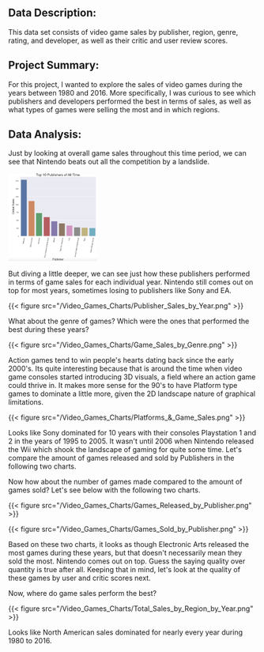 ## Data Description:
This data set consists of video game sales by publisher, region, genre, rating, and developer, as well as their critic and user review scores.


## Project Summary:
For this project, I wanted to explore the sales of video games during the years between 1980 and 2016. More specifically, I was curious to see which publishers and developers performed the best in terms of sales, as well as what types of games were selling the most and in which regions.


## Data Analysis:
Just by looking at overall game sales throughout this time period, we can see that Nintendo beats out all the competition by a landslide.

<img src="https://github.com/andrew-alarcon17/Video_Games_Cleaning_and_Analyzing/blob/master/Video_Games_Charts/Top_10_Publishers_of_All_Time.png" width="180"> 


But diving a little deeper, we can see just how these publishers performed in terms of game sales for each individual year. Nintendo still comes out on top for most years, sometimes losing to publishers like Sony and EA.

{{< figure src="/Video_Games_Charts/Publisher_Sales_by_Year.png" >}}


What about the genre of games? Which were the ones that performed the best during these years?

{{< figure src="/Video_Games_Charts/Game_Sales_by_Genre.png" >}}

Action games tend to win people's hearts dating back since the early 2000's. Its quite interesting because that is around the time when video game consoles started introducing 3D visuals, a field where an action game could thrive in. It makes more sense for the 90's to have Platform type games to dominate a little more, given the 2D landscape nature of graphical limitations.


{{< figure src="/Video_Games_Charts/Platforms_&_Game_Sales.png" >}}

Looks like Sony dominated for 10 years with their consoles Playstation 1 and 2 in the years of 1995 to 2005. It wasn't until 2006 when Nintendo released the Wii which shook the landscape of gaming for quite some time. Let's compare the amount of games released and sold by Publishers in the following two charts.


Now how about the number of games made compared to the amount of games sold? Let's see below with the following two charts.

{{< figure src="/Video_Games_Charts/Games_Released_by_Publisher.png" >}}

{{< figure src="/Video_Games_Charts/Games_Sold_by_Publisher.png" >}}

Based on these two charts, it looks as though Electronic Arts released the most games during these years, but that doesn't necessarily mean they sold the most. Nintendo comes out on top. Guess the saying quality over quantity is true after all. Keeping that in mind, let's look at the quality of these games by user and critic scores next.


Now, where do game sales perform the best?

{{< figure src="/Video_Games_Charts/Total_Sales_by_Region_by_Year.png" >}}

Looks like North American sales dominated for nearly every year during 1980 to 2016.
